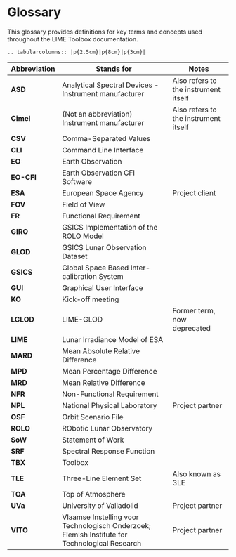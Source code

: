 # Glossary

This glossary provides definitions for key terms and concepts used throughout the LIME Toolbox documentation.

```{eval-rst}
.. tabularcolumns:: |p{2.5cm}|p{8cm}|p{3cm}|
```
| **Abbreviation** | **Stands for** | **Notes** |
|------------------|----------------|-----------|
| **ASD** | Analytical Spectral Devices - Instrument manufacturer | Also refers to the instrument itself |
| **Cimel** | (Not an abbreviation) Instrument manufacturer | Also refers to the instrument itself |
| **CSV** | Comma-Separated Values | |
| **CLI** | Command Line Interface | |
| **EO** | Earth Observation | |
| **EO-CFI** | Earth Observation CFI Software | |
| **ESA** | European Space Agency | Project client |
| **FOV** | Field of View | |
| **FR** | Functional Requirement | |
| **GIRO** | GSICS Implementation of the ROLO Model | |
| **GLOD** | GSICS Lunar Observation Dataset | |
| **GSICS** | Global Space Based Inter-calibration System | |
| **GUI** | Graphical User Interface | |
| **KO** | Kick-off meeting | |
| **LGLOD** | LIME-GLOD | Former term, now deprecated |
| **LIME** | Lunar Irradiance Model of ESA | |
| **MARD** | Mean Absolute Relative Difference | |
| **MPD** | Mean Percentage Difference | |
| **MRD** | Mean Relative Difference | |
| **NFR** | Non-Functional Requirement | |
| **NPL** | National Physical Laboratory | Project partner |
| **OSF** | Orbit Scenario File | |
| **ROLO** | RObotic Lunar Observatory | |
| **SoW** | Statement of Work | |
| **SRF** | Spectral Response Function | |
| **TBX** | Toolbox | |
| **TLE** | Three-Line Element Set | Also known as 3LE |
| **TOA** | Top of Atmosphere | |
| **UVa** | University of Valladolid | Project partner |
| **VITO** | Vlaamse Instelling voor Technologisch Onderzoek; Flemish Institute for Technological Research | Project partner |
